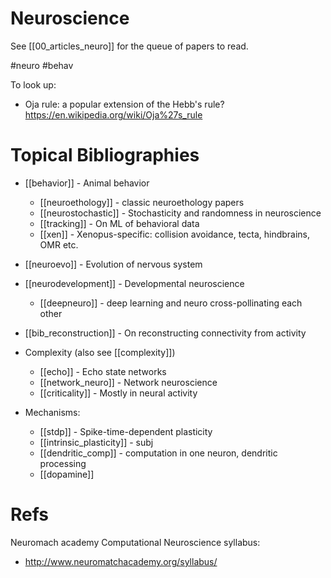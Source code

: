 # Neuroscience

See [[00_articles_neuro]] for the queue of papers to read.

#neuro #behav


To look up:
* Oja rule: a popular extension of the Hebb's rule? https://en.wikipedia.org/wiki/Oja%27s_rule

# Topical Bibliographies
* [[behavior]] - Animal behavior
    * [[neuroethology]] - classic neuroethology papers
    * [[neurostochastic]] - Stochasticity and randomness in neuroscience
    * [[tracking]] - On ML of behavioral data
    * [[xen]] - Xenopus-specific: collision avoidance, tecta, hindbrains, OMR etc.
* [[neuroevo]] - Evolution of nervous system
* [[neurodevelopment]] - Developmental neuroscience
    * [[deepneuro]] - deep learning and neuro cross-pollinating each other
* [[bib_reconstruction]] - On  reconstructing connectivity from activity

* Complexity (also see [[complexity]])
    * [[echo]] - Echo state networks
    * [[network_neuro]] - Network neuroscience
    * [[criticality]] - Mostly in neural activity

* Mechanisms:
    * [[stdp]] - Spike-time-dependent plasticity
    * [[intrinsic_plasticity]] - subj
    * [[dendritic_comp]] - computation in one neuron, dendritic processing
    * [[dopamine]]

# Refs

Neuromach academy Computational Neuroscience syllabus:
* http://www.neuromatchacademy.org/syllabus/